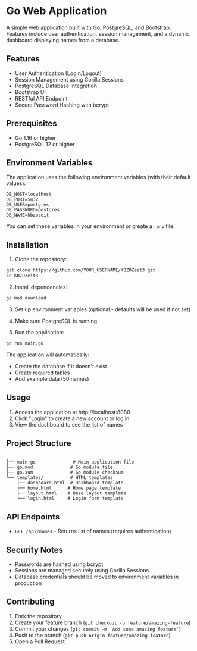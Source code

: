 # Go Web Application

A simple web application built with Go, PostgreSQL, and Bootstrap. Features include user authentication, session management, and a dynamic dashboard displaying names from a database.

## Features

- User Authentication (Login/Logout)
- Session Management using Gorilla Sessions
- PostgreSQL Database Integration
- Bootstrap UI
- RESTful API Endpoint
- Secure Password Hashing with bcrypt

## Prerequisites

- Go 1.16 or higher
- PostgreSQL 12 or higher 

## Environment Variables

The application uses the following environment variables (with their default values):

```
DB_HOST=localhost
DB_PORT=5432
DB_USER=postgres
DB_PASSWORD=postgres
DB_NAME=kbzozeit
```

You can set these variables in your environment or create a `.env` file.

## Installation

1. Clone the repository:
```bash
git clone https://github.com/YOUR_USERNAME/KBZOZeit3.git
cd KBZOZeit3
```

2. Install dependencies:
```bash
go mod download
```

3. Set up environment variables (optional - defaults will be used if not set)

4. Make sure PostgreSQL is running

5. Run the application:
```bash
go run main.go
```

The application will automatically:
- Create the database if it doesn't exist
- Create required tables
- Add example data (50 names)

## Usage

1. Access the application at http://localhost:8080
2. Click "Login" to create a new account or log in
3. View the dashboard to see the list of names

## Project Structure

```
.
├── main.go              # Main application file
├── go.mod              # Go module file
├── go.sum              # Go module checksum
└── templates/          # HTML templates
    ├── dashboard.html  # Dashboard template
    ├── home.html      # Home page template
    ├── layout.html    # Base layout template
    └── login.html     # Login form template
```

## API Endpoints

- `GET /api/names` - Returns list of names (requires authentication)

## Security Notes

- Passwords are hashed using bcrypt
- Sessions are managed securely using Gorilla Sessions
- Database credentials should be moved to environment variables in production

## Contributing

1. Fork the repository
2. Create your feature branch (`git checkout -b feature/amazing-feature`)
3. Commit your changes (`git commit -m 'Add some amazing feature'`)
4. Push to the branch (`git push origin feature/amazing-feature`)
5. Open a Pull Request 